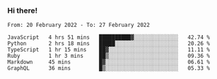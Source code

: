 ### Hi there!

<!--START_SECTION:waka-->

```text
From: 20 February 2022 - To: 27 February 2022

JavaScript   4 hrs 51 mins   ██████████▓░░░░░░░░░░░░░░   42.74 %
Python       2 hrs 18 mins   █████░░░░░░░░░░░░░░░░░░░░   20.26 %
TypeScript   1 hr 15 mins    ██▓░░░░░░░░░░░░░░░░░░░░░░   11.11 %
Ruby         1 hr 3 mins     ██▒░░░░░░░░░░░░░░░░░░░░░░   09.36 %
Markdown     45 mins         █▓░░░░░░░░░░░░░░░░░░░░░░░   06.61 %
GraphQL      36 mins         █▒░░░░░░░░░░░░░░░░░░░░░░░   05.33 %
```

<!--END_SECTION:waka-->
